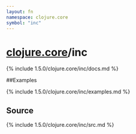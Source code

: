 ```yaml
---
layout: fn
namespace: clojure.core
symbol: "inc"
---
```


# [clojure.core](../)/inc

{% include 1.5.0/clojure.core/inc/docs.md %}

##Examples

{% include 1.5.0/clojure.core/inc/examples.md %}
## Source
{% include 1.5.0/clojure.core/inc/src.md %}

